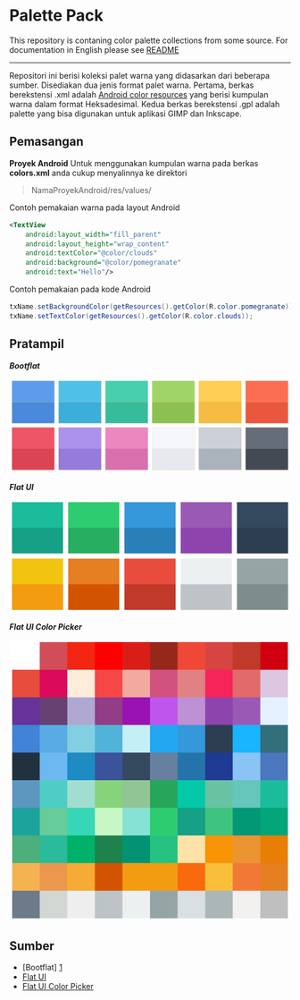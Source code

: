 Palette Pack
===
This repository is contaning color palette collections from some source. For documentation in English please see [README][0]

---

Repositori ini berisi koleksi palet warna yang didasarkan dari beberapa sumber. Disediakan dua jenis format palet warna. Pertama, berkas berekstensi .xml adalah [Android color resources][4] yang berisi kumpulan warna dalam format Heksadesimal. Kedua berkas berekstensi .gpl adalah palette yang bisa digunakan untuk aplikasi GIMP dan Inkscape.

Pemasangan
---
**Proyek Android**
Untuk menggunakan kumpulan warna pada berkas **colors.xml** anda cukup menyalinnya ke direktori
>NamaProyekAndroid/res/values/

Contoh pemakaian warna pada layout Android
```xml
<TextView
    android:layout_width="fill_parent"
    android:layout_height="wrap_content"
    android:textColor="@color/clouds"
    android:background="@color/pomegranate"
    android:text="Hello"/>
```
Contoh pemakaian pada kode Android
```java
txName.setBackgroundColor(getResources().getColor(R.color.pomegranate));
txName.setTextColor(getResources().getColor(R.color.clouds));
```

Pratampil
---
***Bootflat***

![Bootflat](https://raw.githubusercontent.com/asrarlabs/palette-pack/master/bootflat/preview.png)

***Flat UI***

![Flat UI](https://raw.githubusercontent.com/asrarlabs/palette-pack/master/flat-ui/preview.png)

***Flat UI Color Picker***

![Flat UI Color Picker](https://raw.githubusercontent.com/asrarlabs/palette-pack/master/flat-ui-color-picker/preview.png)

Sumber
---
* [Bootflat] [1]
* [Flat UI][2]
* [Flat UI Color Picker][3]

[0]:https://github.com/asrarlabs/palette-pack/blob/master/README.en.md
[1]:http://bootflat.github.io/documentation.html
[2]:http://designmodo.github.io/Flat-UI/
[3]:http://www.flatuicolorpicker.com/
[4]:http://developer.android.com/guide/topics/resources/more-resources.html#Color